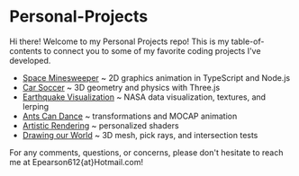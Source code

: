 # Personal-Projects

Hi there! Welcome to my Personal Projects repo! This is my table-of-contents to connect you to some of my favorite coding projects I've developed.

- [Space Minesweeper](https://csci-4611-spring-2022.github.io/assignment-1-Epmd612/) ~ 2D graphics animation in TypeScript and Node.js 
- [Car Soccer](https://csci-4611-spring-2022.github.io/assignment-2-Epmd612/) ~ 3D geometry and physics with Three.js
- [Earthquake Visualization](https://csci-4611-spring-2022.github.io/assignment-3-Epmd612/) ~ NASA data visualization, textures, and lerping
- [Ants Can Dance](https://csci-4611-spring-2022.github.io/assignment-4-Epmd612/) ~ transformations and MOCAP animation
- [Artistic Rendering](https://csci-4611-spring-2022.github.io/assignment-5-Epmd612/) ~ personalized shaders
- [Drawing our World](https://csci-4611-spring-2022.github.io/assignment-6-Epmd612/) ~ 3D mesh, pick rays, and intersection tests

For any comments, questions, or concerns, please don't hesitate to reach me at Epearson612{at}Hotmail.com!
